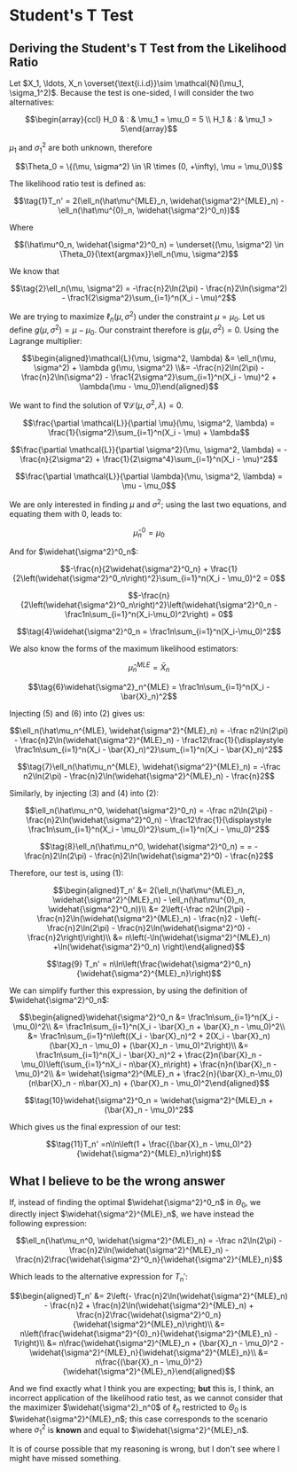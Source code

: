 # Student's T Test

## Deriving the Student's T Test from the Likelihood Ratio

Let $X_1, \ldots, X_n \overset{\text{i.i.d}}\sim \mathcal{N}(\mu_1, \sigma_1^2)$. Because the test is one-sided, I will consider the two alternatives:

$$\begin{array}{ccl} H_0 & : & \mu_1 = \mu_0 = 5 \\ H_1 & : & \mu_1 > 5\end{array}$$

$\mu_1$ and $\sigma^2_1$ are both unknown, therefore

$$\Theta_0 = \{(\mu, \sigma^2) \in \R \times (0, +\infty), \mu = \mu_0\}$$

The likelihood ratio test is defined as:

$$\tag{1}T_n' = 2(\ell_n(\hat\mu^{MLE}_n, \widehat{\sigma^2}^{MLE}_n) - \ell_n(\hat\mu^{0}_n, \widehat{\sigma^2}^0_n))$$

Where

$$(\hat\mu^0_n, \widehat{\sigma^2}^0_n) = \underset{(\mu, \sigma^2) \in \Theta_0}{\text{argmax}}\ell_n(\mu, \sigma^2)$$

We know that

$$\tag{2}\ell_n(\mu, \sigma^2) = -\frac{n}2\ln(2\pi) - \frac{n}2\ln(\sigma^2) - \frac1{2\sigma^2}\sum_{i=1}^n(X_i - \mu)^2$$

We are trying to maximize $\ell_n(\mu, \sigma^2)$ under the constraint $\mu = \mu_0$. Let us define $g(\mu, \sigma^2) = \mu - \mu_0$. Our constraint therefore is $g(\mu, \sigma^2) = 0$. Using the Lagrange multiplier:

$$\begin{aligned}\mathcal{L}(\mu, \sigma^2, \lambda) &= \ell_n(\mu, \sigma^2) + \lambda g(\mu, \sigma^2)
\\&= -\frac{n}2\ln(2\pi) - \frac{n}2\ln(\sigma^2) - \frac1{2\sigma^2}\sum_{i=1}^n(X_i - \mu)^2 + \lambda(\mu - \mu_0)\end{aligned}$$

We want to find the solution of $\nabla\mathcal{L}(\mu, \sigma^2, \lambda) = 0$.

$$\frac{\partial \mathcal{L}}{\partial \mu}(\mu, \sigma^2, \lambda) = \frac{1}{\sigma^2}\sum_{i=1}^n(X_i - \mu) + \lambda$$

$$\frac{\partial \mathcal{L}}{\partial \sigma^2}(\mu, \sigma^2, \lambda) = -\frac{n}{2\sigma^2} + \frac{1}{2\sigma^4}\sum_{i=1}^n(X_i - \mu)^2$$

$$\frac{\partial \mathcal{L}}{\partial \lambda}(\mu, \sigma^2, \lambda) = \mu - \mu_0$$

We are only interested in finding $\mu$ and $\sigma^2$; using the last two equations, and equating them with $0$, leads to:

$$\tag{3}\hat\mu^0_n = \mu_0$$

And for $\widehat{\sigma^2}^0_n$:

$$-\frac{n}{2\widehat{\sigma^2}^0_n} + \frac{1}{2\left(\widehat{\sigma^2}^0_n\right)^2}\sum_{i=1}^n(X_i - \mu_0)^2 = 0$$

$$-\frac{n}{2\left(\widehat{\sigma^2}^0_n\right)^2}\left(\widehat{\sigma^2}^0_n - \frac1n\sum_{i=1}^n(X_i-\mu_0)^2\right) = 0$$

$$\tag{4}\widehat{\sigma^2}^0_n = \frac1n\sum_{i=1}^n(X_i-\mu_0)^2$$

We also know the forms of the maximum likelihood estimators:

$$\tag{5}\hat\mu_n^{MLE} = \bar{X}_n$$

$$\tag{6}\widehat{\sigma^2}_n^{MLE} = \frac1n\sum_{i=1}^n(X_i - \bar{X}_n)^2$$

Injecting $(5)$ and $(6)$ into $(2)$ gives us:

$$\ell_n(\hat\mu_n^{MLE}, \widehat{\sigma^2}^{MLE}_n) = -\frac n2\ln(2\pi) - \frac{n}2\ln(\widehat{\sigma^2}^{MLE}_n) - \frac12\frac{1}{\displaystyle \frac1n\sum_{i=1}^n(X_i - \bar{X}_n)^2}\sum_{i=1}^n(X_i - \bar{X}_n)^2$$

$$\tag{7}\ell_n(\hat\mu_n^{MLE}, \widehat{\sigma^2}^{MLE}_n) = -\frac n2\ln(2\pi) - \frac{n}2\ln(\widehat{\sigma^2}^{MLE}_n) - \frac{n}2$$

Similarly, by injecting $(3)$ and $(4)$ into $(2)$:

$$\ell_n(\hat\mu_n^0, \widehat{\sigma^2}^0_n) = -\frac n2\ln(2\pi) - \frac{n}2\ln(\widehat{\sigma^2}^0_n) - \frac12\frac{1}{\displaystyle \frac1n\sum_{i=1}^n(X_i - \mu_0)^2}\sum_{i=1}^n(X_i - \mu_0)^2$$

$$\tag{8}\ell_n(\hat\mu_n^0, \widehat{\sigma^2}^0_n) = = -\frac{n}2\ln(2\pi) - \frac{n}2\ln(\widehat{\sigma^2}^0) - \frac{n}2$$

Therefore, our test is, using $(1)$:

$$\begin{aligned}T_n' &= 2(\ell_n(\hat\mu^{MLE}_n, \widehat{\sigma^2}^{MLE}_n) - \ell_n(\hat\mu^{0}_n, \widehat{\sigma^2}^0_n))\\
&= 2\left(-\frac n2\ln(2\pi) - \frac{n}2\ln(\widehat{\sigma^2}^{MLE}_n) - \frac{n}2 - \left(-\frac{n}2\ln(2\pi) - \frac{n}2\ln(\widehat{\sigma^2}^0) - \frac{n}2\right)\right)\\
&= n\left(-\ln(\widehat{\sigma^2}^{MLE}_n) +\ln(\widehat{\sigma^2}^0_n) \right)\end{aligned}$$


$$\tag{9} T_n' = n\ln\left(\frac{\widehat{\sigma^2}^0_n}{\widehat{\sigma^2}^{MLE}_n}\right)$$

We can simplify further this expression, by using the definition of $\widehat{\sigma^2}^0_n$:

$$\begin{aligned}\widehat{\sigma^2}^0_n &= \frac1n\sum_{i=1}^n(X_i - \mu_0)^2\\
&= \frac1n\sum_{i=1}^n(X_i - \bar{X}_n + \bar{X}_n - \mu_0)^2\\
&= \frac1n\sum_{i=1}^n\left((X_i - \bar{X}_n)^2 + 2(X_i - \bar{X}_n)(\bar{X}_n - \mu_0) + (\bar{X}_n - \mu_0)^2\right)\\
&= \frac1n\sum_{i=1}^n(X_i - \bar{X}_n)^2 + \frac{2}n(\bar{X}_n - \mu_0)\left(\sum_{i=1}^nX_i - n\bar{X}_n\right) + \frac{n}n(\bar{X}_n - \mu_0)^2\\
&= \widehat{\sigma^2}^{MLE}_n + \frac2{n}(\bar{X}_n-\mu_0)(n\bar{X}_n - n\bar{X}_n) + (\bar{X}_n - \mu_0)^2\end{aligned}$$

$$\tag{10}\widehat{\sigma^2}^0_n = \widehat{\sigma^2}^{MLE}_n + (\bar{X}_n - \mu_0)^2$$

Which gives us the final expression of our test:

$$\tag{11}T_n' =n\ln\left(1 + \frac{(\bar{X}_n - \mu_0)^2}{\widehat{\sigma^2}^{MLE}_n}\right)$$

## What I believe to be the wrong answer

If, instead of finding the optimal $\widehat{\sigma^2}^0_n$ in $\Theta_0$, we directly inject $\widehat{\sigma^2}^{MLE}_n$, we have instead the following expression:

$$\ell_n(\hat\mu_n^0, \widehat{\sigma^2}^{MLE}_n) = -\frac n2\ln(2\pi) - \frac{n}2\ln(\widehat{\sigma^2}^{MLE}_n) - \frac{n}2\frac{\widehat{\sigma^2}^0_n}{\widehat{\sigma^2}^{MLE}_n}$$

Which leads to the alternative expression for $T_n'$:

$$\begin{aligned}T_n' &= 2\left(- \frac{n}2\ln(\widehat{\sigma^2}^{MLE}_n) - \frac{n}2 + \frac{n}2\ln(\widehat{\sigma^2}^{MLE}_n) + \frac{n}2\frac{\widehat{\sigma^2}^0_n}{\widehat{\sigma^2}^{MLE}_n}\right)\\
&= n\left(\frac{\widehat{\sigma^2}^{0}_n}{\widehat{\sigma^2}^{MLE}_n} - 1\right)\\
&= n\frac{\widehat{\sigma^2}^{MLE}_n + (\bar{X}_n - \mu_0)^2 - \widehat{\sigma^2}^{MLE}_n}{\widehat{\sigma^2}^{MLE}_n}\\
&= n\frac{(\bar{X}_n - \mu_0)^2}{\widehat{\sigma^2}^{MLE}_n}\end{aligned}$$

And we find exactly what I think you are expecting; **but** this is, I think, an incorrect application of the likelihood ratio test, as we cannot consider that the maximizer $\widehat{\sigma^2}_n^0$ of $\ell_n$ restricted to $\Theta_0$ is $\widehat{\sigma^2}^{MLE}_n$; this case corresponds to the scenario where $\sigma^2_1$ is **known** and equal to $\widehat{\sigma^2}^{MLE}_n$.

It is of course possible that my reasoning is wrong, but I don't see where I might have missed something.